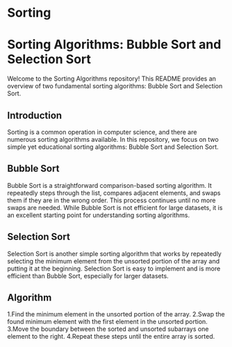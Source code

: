 # Sorting

# Sorting Algorithms: Bubble Sort and Selection Sort

Welcome to the Sorting Algorithms repository! This README provides an overview of two fundamental sorting algorithms: Bubble Sort and Selection Sort.

## Introduction

Sorting is a common operation in computer science, and there are numerous sorting algorithms available. In this repository, we focus on two simple yet educational sorting algorithms: Bubble Sort and Selection Sort.

## Bubble Sort

Bubble Sort is a straightforward comparison-based sorting algorithm. It repeatedly steps through the list, compares adjacent elements, and swaps them if they are in the wrong order. This process continues until no more swaps are needed. While Bubble Sort is not efficient for large datasets, it is an excellent starting point for understanding sorting algorithms.

## Selection Sort

Selection Sort is another simple sorting algorithm that works by repeatedly selecting the minimum element from the unsorted portion of the array and putting it at the beginning. Selection Sort is easy to implement and is more efficient than Bubble Sort, especially for larger datasets.

## Algorithm

1.Find the minimum element in the unsorted portion of the array.
2.Swap the found minimum element with the first element in the unsorted portion.
3.Move the boundary between the sorted and unsorted subarrays one element to the right.
4.Repeat these steps until the entire array is sorted.

